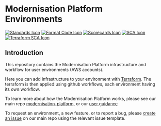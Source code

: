 # Modernisation Platform Environments

[![Standards Icon]][Standards Link] [![Format Code Icon]][Format Code Link] [![Scorecards Icon]][Scorecards Link] [![SCA Icon]][SCA Link] [![Terraform SCA Icon]][Terraform SCA Link]

## Introduction

This repository contains the Modernisation Platform infrastructure and workflow for user environments (AWS accounts).

Here you can add infrastructure to your environment with [Terraform](https://www.terraform.io/). The terraform is then applied using github workflows, each environment having its own workflow.

To learn more about how the Modernisation Platform works, please see our main repo [modernisation-platform](https://github.com/ministryofjustice/modernisation-platform), or our [user guidance](https://ministryofjustice.github.io/modernisation-platform)

To request an environment, a new feature, or to report a bug, please [create an issue](https://github.com/ministryofjustice/modernisation-platform/issues/new/choose) on our main repo using the relevant issue template.

[Standards Link]: https://github-community.service.justice.gov.uk/repository-standards/modernisation-platform-environments "Repo standards badge."
[Standards Icon]: https://github-community.service.justice.gov.uk/repository-standards/api/modernisation-platform-environments/badge
[Format Code Icon]: https://img.shields.io/github/actions/workflow/status/ministryofjustice/modernisation-platform-environments/format-code.yml?labelColor=231f20&style=for-the-badge&label=Formate%20Code
[Format Code Link]: https://github.com/ministryofjustice/modernisation-platform-environments/actions/workflows/format-code.yml
[Scorecards Icon]: https://img.shields.io/github/actions/workflow/status/ministryofjustice/modernisation-platform-environments/scorecards.yml?branch=main&labelColor=231f20&style=for-the-badge&label=Scorecards
[Scorecards Link]: https://github.com/ministryofjustice/modernisation-platform-environments/actions/workflows/scorecards.yml
[SCA Icon]: https://img.shields.io/github/actions/workflow/status/ministryofjustice/modernisation-platform-environments/code-scanning.yml?branch=main&labelColor=231f20&style=for-the-badge&label=Secure%20Code%20Analysis
[SCA Link]: https://github.com/ministryofjustice/modernisation-platform-environments/actions/workflows/code-scanning.yml
[Terraform SCA Icon]: https://img.shields.io/github/actions/workflow/status/ministryofjustice/modernisation-platform-environments/code-scanning.yml?branch=main&labelColor=231f20&style=for-the-badge&label=Terraform%20Static%20Code%20Analysis
[Terraform SCA Link]: https://github.com/ministryofjustice/modernisation-platform-environments/actions/workflows/terraform-static-analysis.yml
